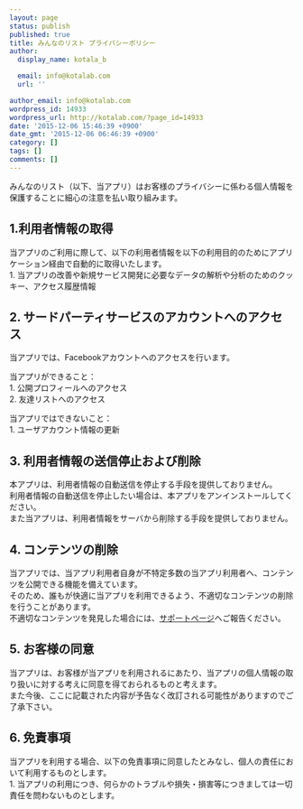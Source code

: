 ```yaml
---
layout: page
status: publish
published: true
title: みんなのリスト プライバシーポリシー
author:
  display_name: kotala_b

  email: info@kotalab.com
  url: ''

author_email: info@kotalab.com
wordpress_id: 14933
wordpress_url: http://kotalab.com/?page_id=14933
date: '2015-12-06 15:46:39 +0900'
date_gmt: '2015-12-06 06:46:39 +0900'
category: []
tags: []
comments: []
---
```

<p>みんなのリスト（以下、当アプリ）はお客様のプライバシーに係わる個人情報を保護することに細心の注意を払い取り組みます。</p>
<h2>1.利用者情報の取得</h2>
<p>当アプリのご利用に際して、以下の利用者情報を以下の利用目的のためにアプリケーション経由で自動的に取得いたします。<br />
1. 当アプリの改善や新規サービス開発に必要なデータの解析や分析のためのクッキー、アクセス履歴情報</p>
<h2>2. サードパーティサービスのアカウントへのアクセス</h2>
<p>当アプリでは、Facebookアカウントへのアクセスを行います。</p>
<p>当アプリができること：<br />
1. 公開プロフィールへのアクセス<br />
2. 友達リストへのアクセス</p>
<p>当アプリではできないこと：<br />
1. ユーザアカウント情報の更新</p>
<h2>3. 利用者情報の送信停止および削除</h2>
<p>本アプリは、利用者情報の自動送信を停止する手段を提供しておりません。<br />
利用者情報の自動送信を停止したい場合は、本アプリをアンインストールしてください。<br />
また当アプリは、利用者情報をサーバから削除する手段を提供しておりません。</p>
<h2>4. コンテンツの削除</h2>
<p>当アプリでは、当アプリ利用者自身が不特定多数の当アプリ利用者へ、コンテンツを公開できる機能を備えています。<br />
そのため、誰もが快適に当アプリを利用できるよう、不適切なコンテンツの削除を行うことがあります。<br />
不適切なコンテンツを発見した場合には、<a href="http://minnanolist.herokuapp.com/" title="サポートページ" target="_blank">サポートページ</a>へご報告ください。</p>
<h2>5. お客様の同意</h2>
<p>当アプリは、お客様が当アプリを利用されるにあたり、当アプリの個人情報の取り扱いに対する考えに同意を得ておられるものと考えます。<br />
また今後、ここに記載された内容が予告なく改訂される可能性がありますのでご了承下さい。</p>
<h2>6. 免責事項</h2>
<p>当アプリを利用する場合、以下の免責事項に同意したとみなし、個人の責任において利用するものとします。<br />
1. 当アプリの利用につき、何らかのトラブルや損失・損害等につきましては一切責任を問わないものとします。</p>
